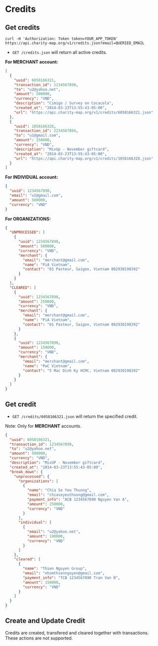 Credits
========


Get credits
------------

```shell
curl -H 'Authorization: Token token=YOUR_APP_TOKEN' https://api.charity-map.org/v1/credits.json?email=QUERIED_EMAIL
```

* `GET /credits.json` will return all active credits.

**For MERCHANT account:**

```json
[
  {
    "uuid": 6058166321,
    "transaction_id": 1234567890,
    "to": "u2@yahoo.net",
    "amount": 500000,
    "currency": "VND",
    "description": "Cimigo / Survey on Cocacola",
    "created_at": "2014-03-23T13:55:43-05:00",
    "url": "https://api.charity-map.org/v1/credits/6058166321.json"
  },
  {
    "uuid": 1058166328,
    "transaction_id": 2234567894,
    "to": "u1@gmail.com",
    "amount": 250000,
    "currency": "VND",
    "description": "MixUp - November giftcard",
    "created_at": "2014-03-23T13:55:43-05:00",
    "url": "https://api.charity-map.org/v1/credits/1058166328.json"
  }
]
```

**For INDIVIDUAL account:**

```json
{
  "uuid": 1234567890,
  "email": "u1@gmail.com",
  "amount": 500000,
  "currency": "VND"
}
```

**For ORGANIZATIONS:**

```json
{
  "UNPROCESSED": [
    {
      "uuid": 1234567890,
      "amount": 500000,
      "currency": "VND",
      "merchant": {
        "email": "merchant@gmail.com",
        "name": "PiA Vietnam",
        "contact": "01 Pasteur, Saigon, Vietnam 082930198392"
      }
    }
  ],
  "CLEARED": [
    {
      "uuid": 1234567890,
      "amount": 250000,
      "currency": "VND",
      "merchant": {
        "email": "merchant@gmail.com",
        "name": "PiA Vietnam",
        "contact": "01 Pasteur, Saigon, Vietnam 082930198392"
      }
    },
    {
      "uuid": 1234567890,
      "amount": 150000,
      "currency": "VND",
      "merchant": {
        "email": "merchant@gmail.com",
        "name": "PwC Vietnam",
        "contact": "5 Mac Dinh Ky HCMC, Vietnam 082930198392"
      }
    }
  ]
}
```

Get credit
-----------

* `GET /credits/6058166321.json` will return the specified credit.

Note: Only for **MERCHANT** accounts.

```json
{
  "uuid": 6058166321,
  "transaction_id": 1234567890,
  "to": "u2@yahoo.net",
  "amount": 500000,
  "currency": "VND",
  "description": "MixUP - November giftcard",
  "created_at": "2014-03-23T13:55:43-05:00",
  "break_down": {
    "unprocessed": {
      "organizations": [
        {
          "name": "Chia Se Yeu Thuong",
          "email": "chiaseyeuthuong@gmail.com",
          "payment_info": "ACB 1234567890 Nguyen Van A",
          "amount": 250000,
          "currency": "VND"
        }
      ],
      "individual": [
        {
          "email": "u2@yahoo.net",
          "amount": 100000,
          "currency": "VND"
        }
      ]
    },
    "cleared": [
      {
        "name": "Thien Nguyen Group",
        "email": "nhomthiennguyen@gmail.com",
        "payment_info": "TCB 1234567890 Tran Van B",
        "amount": 150000,
        "currency": "VND"
      }
    ]
  }
}
```

Create and Update Credit
---------------

Credits are created, transfered and cleared together with transactions. These actions are not supported.
